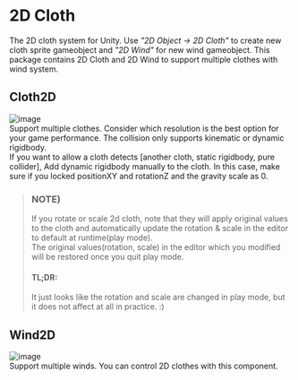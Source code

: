 # 2D Cloth

The 2D cloth system for Unity. Use _"2D Object -> 2D Cloth"_ to create new cloth sprite gameobject and _"2D Wind"_ for new wind gameobject.
This package contains 2D Cloth and 2D Wind to support multiple clothes with wind system.

## Cloth2D
![image](https://user-images.githubusercontent.com/12474900/118684370-1e8cec80-b83d-11eb-8826-75f085867fde.png)
<br>
Support multiple clothes. Consider which resolution is the best option for your game performance.
The collision only supports kinematic or dynamic rigidbody.
<br>
If you want to allow a cloth detects [another cloth, static rigidbody, pure collider], Add dynamic rigidbody manually to the cloth.
In this case, make sure if you locked positionXY and rotationZ and the gravity scale as 0.

> ### NOTE)
> If you rotate or scale 2d cloth, note that they will apply original values to the cloth and automatically update the rotation & scale in the editor to default at runtime(play mode).
> <br>
> The original values(rotation, scale) in the editor which you modified will be restored once you quit play mode.
> #### TL;DR:
> It just looks like the rotation and scale are changed in play mode, but it does not affect at all in practice. :)


## Wind2D
![image](https://user-images.githubusercontent.com/12474900/115981638-2061e800-a5d0-11eb-9c69-5a6bcf7d6ad5.png)
<br>
Support multiple winds. You can control 2D clothes with this component.

